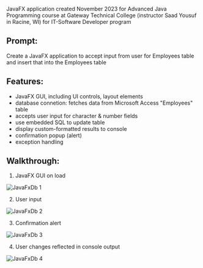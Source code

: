 JavaFX application created November 2023 
for Advanced Java Programming course
at Gateway Technical College (instructor Saad Yousuf in Racine, WI)
for IT-Software Developer program

## Prompt:
Create a JavaFX application to accept input from user for Employees table and insert that into the Employees table

## Features:
* JavaFX GUI, including UI controls, layout elements
* database connetion: fetches data from Microsoft Access "Employees" table
* accepts user input for character & number fields
* use embedded SQL to update table
* display custom-formatted results to console
* confirmation popup (alert)
* exception handling 

## Walkthrough:
1. JavaFX GUI on load
   
![JavaFxDb 1](https://github.com/Hobbs-Alex/AdvJava_DatabaseUpdate_Fall23/assets/126530756/70435b36-a1de-4430-8239-b73810e5f2d9)

2. User input
   
![JavaFxDb 2](https://github.com/Hobbs-Alex/AdvJava_DatabaseUpdate_Fall23/assets/126530756/fc535374-0286-44ba-8404-662d48c93062)

3. Confirmation alert
   
![JavaFxDb 3](https://github.com/Hobbs-Alex/AdvJava_DatabaseUpdate_Fall23/assets/126530756/4cdca58d-5042-41ce-91be-fac6bb8dfcdb)

4. User changes reflected in console output
   
![JavaFxDb 4](https://github.com/Hobbs-Alex/AdvJava_DatabaseUpdate_Fall23/assets/126530756/1825ea12-549e-4ad3-9788-f96e4af4416f)
